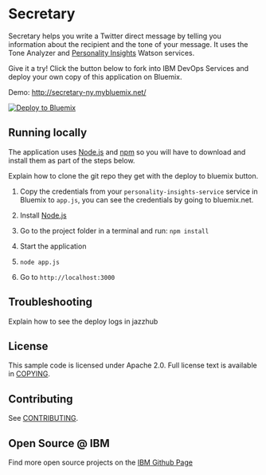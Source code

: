 # Secretary

  Secretary helps you write a Twitter direct message by telling you information about the recipient and the tone of your message. It uses the Tone Analyzer and [Personality Insights][service_url] Watson services.

Give it a try! Click the button below to fork into IBM DevOps Services and deploy your own copy of this application on Bluemix.

Demo: http://secretary-ny.mybluemix.net/

[![Deploy to Bluemix](https://bluemix.net/deploy/button.png)](https://bluemix.net/deploy?repository=https://github.com/germanattanasio/secretary)


## Running locally
  The application uses [Node.js](http://nodejs.org/) and [npm](https://www.npmjs.com/) so you will have to download and install them as part of the steps below.

Explain how to clone the git repo they get with the deploy to bluemix button.

1. Copy the credentials from your `personality-insights-service` service in Bluemix to `app.js`, you can see the credentials by going to bluemix.net.

2. Install [Node.js](http://nodejs.org/)
3. Go to the project folder in a terminal and run:
    `npm install`
4. Start the application
5.  `node app.js`
6. Go to `http://localhost:3000`


## Troubleshooting

  Explain how to see the deploy logs in jazzhub

## License

  This sample code is licensed under Apache 2.0. Full license text is available in [COPYING](LICENSE).

## Contributing

  See [CONTRIBUTING](CONTRIBUTING.md).

## Open Source @ IBM
  Find more open source projects on the [IBM Github Page](http://ibm.github.io/)

[service_url]: http://www.ibm.com/smarterplanet/us/en/ibmwatson/developercloud/personality-insights.html
[cloud_foundry]: https://github.com/cloudfoundry/cli
[getting_started]: http://www.ibm.com/smarterplanet/us/en/ibmwatson/developercloud/doc/getting_started/
[sign_up]: https://apps.admin.ibmcloud.com/manage/trial/bluemix.html?cm_mmc=WatsonDeveloperCloud-_-LandingSiteGetStarted-_-x-_-CreateAnAccountOnBluemixCLI
